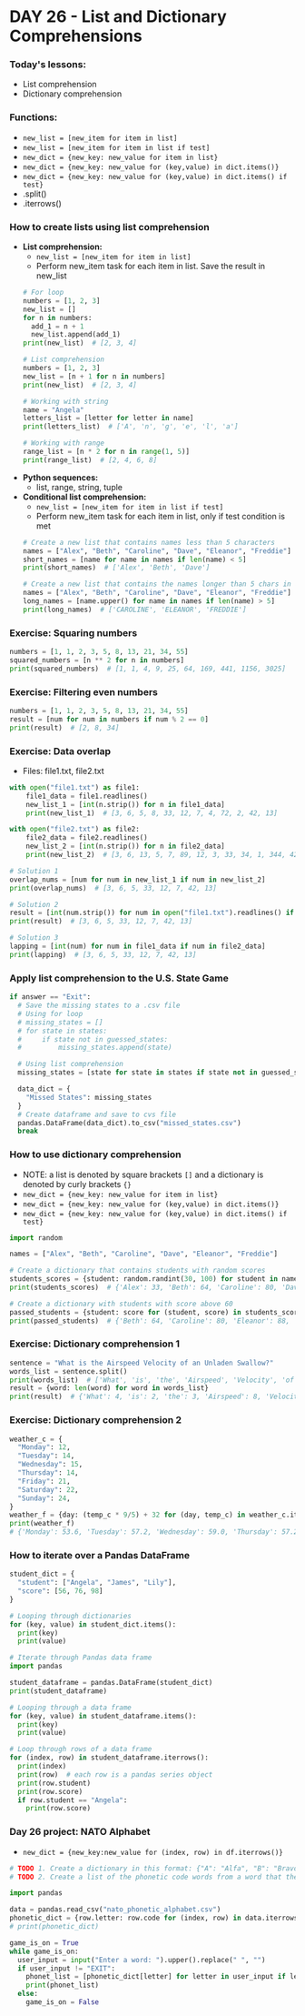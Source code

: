 # DAY 26 - List and Dictionary Comprehensions

### Today's lessons:
- List comprehension
- Dictionary comprehension 

### Functions:
- `new_list = [new_item for item in list]`
- `new_list = [new_item for item in list if test]`
- `new_dict = {new_key: new_value for item in list}`
- `new_dict = {new_key: new_value for (key,value) in dict.items()}`
- `new_dict = {new_key: new_value for (key,value) in dict.items() if test}`
- .split()
- .iterrows()

### How to create lists using list comprehension
- **List comprehension:**
  - `new_list = [new_item for item in list]`
  - Perform new_item task for each item in list. Save the result in new_list
  ```py
  # For loop
  numbers = [1, 2, 3]
  new_list = []
  for n in numbers:
    add_1 = n + 1
    new_list.append(add_1)
  print(new_list)  # [2, 3, 4]

  # List comprehension
  numbers = [1, 2, 3]
  new_list = [n + 1 for n in numbers]
  print(new_list)  # [2, 3, 4]

  # Working with string
  name = "Angela"
  letters_list = [letter for letter in name]
  print(letters_list)  # ['A', 'n', 'g', 'e', 'l', 'a']

  # Working with range
  range_list = [n * 2 for n in range(1, 5)]
  print(range_list)  # [2, 4, 6, 8]
  ```
- **Python sequences:** 
  - list, range, string, tuple
- **Conditional list comprehension:**
  - `new_list = [new_item for item in list if test]`
  - Perform new_item task for each item in list, only if test condition is met
  ```py
  # Create a new list that contains names less than 5 characters
  names = ["Alex", "Beth", "Caroline", "Dave", "Eleanor", "Freddie"]
  short_names = [name for name in names if len(name) < 5]
  print(short_names)  # ['Alex', 'Beth', 'Dave']

  # Create a new list that contains the names longer than 5 chars in all caps
  names = ["Alex", "Beth", "Caroline", "Dave", "Eleanor", "Freddie"]
  long_names = [name.upper() for name in names if len(name) > 5]
  print(long_names)  # ['CAROLINE', 'ELEANOR', 'FREDDIE']
  ```

### Exercise: Squaring numbers
```py
numbers = [1, 1, 2, 3, 5, 8, 13, 21, 34, 55]
squared_numbers = [n ** 2 for n in numbers]
print(squared_numbers)  # [1, 1, 4, 9, 25, 64, 169, 441, 1156, 3025]
```

### Exercise: Filtering even numbers
```py
numbers = [1, 1, 2, 3, 5, 8, 13, 21, 34, 55]
result = [num for num in numbers if num % 2 == 0]
print(result)  # [2, 8, 34]
```

### Exercise: Data overlap
- Files: file1.txt, file2.txt
```py
with open("file1.txt") as file1:
	file1_data = file1.readlines()
	new_list_1 = [int(n.strip()) for n in file1_data]
	print(new_list_1)  # [3, 6, 5, 8, 33, 12, 7, 4, 72, 2, 42, 13]

with open("file2.txt") as file2:
	file2_data = file2.readlines()
	new_list_2 = [int(n.strip()) for n in file2_data]
	print(new_list_2)  # [3, 6, 13, 5, 7, 89, 12, 3, 33, 34, 1, 344, 42]

# Solution 1
overlap_nums = [num for num in new_list_1 if num in new_list_2]
print(overlap_nums)  # [3, 6, 5, 33, 12, 7, 42, 13]

# Solution 2
result = [int(num.strip()) for num in open("file1.txt").readlines() if num in open("file2.txt").readlines()]
print(result)  # [3, 6, 5, 33, 12, 7, 42, 13]

# Solution 3
lapping = [int(num) for num in file1_data if num in file2_data]
print(lapping)  # [3, 6, 5, 33, 12, 7, 42, 13]
```

### Apply list comprehension to the U.S. State Game
```py
if answer == "Exit":
  # Save the missing states to a .csv file
  # Using for loop
  # missing_states = []
  # for state in states:
  # 	if state not in guessed_states:
  # 		missing_states.append(state)

  # Using list comprehension
  missing_states = [state for state in states if state not in guessed_states]

  data_dict = {
    "Missed States": missing_states
  }
  # Create dataframe and save to cvs file
  pandas.DataFrame(data_dict).to_csv("missed_states.csv")
  break
```

### How to use dictionary comprehension
- NOTE: a list is denoted by square brackets `[]` and a dictionary is denoted by curly brackets `{}`
- `new_dict = {new_key: new_value for item in list}`
- `new_dict = {new_key: new_value for (key,value) in dict.items()}`
- `new_dict = {new_key: new_value for (key,value) in dict.items() if test}`
```py
import random

names = ["Alex", "Beth", "Caroline", "Dave", "Eleanor", "Freddie"]

# Create a dictionary that contains students with random scores
students_scores = {student: random.randint(30, 100) for student in names}
print(students_scores)  # {'Alex': 33, 'Beth': 64, 'Caroline': 80, 'Dave': 30, 'Eleanor': 88, 'Freddie': 88}

# Create a dictionary with students with score above 60
passed_students = {student: score for (student, score) in students_scores.items() if score >= 60}
print(passed_students)  # {'Beth': 64, 'Caroline': 80, 'Eleanor': 88, 'Freddie': 88}
```

### Exercise: Dictionary comprehension 1
```py
sentence = "What is the Airspeed Velocity of an Unladen Swallow?"
words_list = sentence.split()
print(words_list)  # ['What', 'is', 'the', 'Airspeed', 'Velocity', 'of', 'an', 'Unladen', 'Swallow?']
result = {word: len(word) for word in words_list}
print(result)  # {'What': 4, 'is': 2, 'the': 3, 'Airspeed': 8, 'Velocity': 8, 'of': 2, 'an': 2, 'Unladen': 7, 'Swallow?': 8}
```

### Exercise: Dictionary comprehension 2
```py
weather_c = {
  "Monday": 12,
  "Tuesday": 14,
  "Wednesday": 15,
  "Thursday": 14,
  "Friday": 21,
  "Saturday": 22,
  "Sunday": 24,
}
weather_f = {day: (temp_c * 9/5) + 32 for (day, temp_c) in weather_c.items()}
print(weather_f)
# {'Monday': 53.6, 'Tuesday': 57.2, 'Wednesday': 59.0, 'Thursday': 57.2, 'Friday': 69.8, 'Saturday': 71.6, 'Sunday': 75.2}
```

### How to iterate over a Pandas DataFrame
```py
student_dict = {
  "student": ["Angela", "James", "Lily"],
  "score": [56, 76, 98]
}

# Looping through dictionaries
for (key, value) in student_dict.items():
  print(key)
  print(value)

# Iterate through Pandas data frame
import pandas

student_dataframe = pandas.DataFrame(student_dict)
print(student_dataframe)

# Looping through a data frame
for (key, value) in student_dataframe.items():
  print(key)
  print(value)

# Loop through rows of a data frame
for (index, row) in student_dataframe.iterrows():
  print(index)
  print(row)  # each row is a pandas series object
  print(row.student)
  print(row.score)
  if row.student == "Angela":
    print(row.score)
```

### Day 26 project: NATO Alphabet
- `new_dict = {new_key:new_value for (index, row) in df.iterrows()}`
```py
# TODO 1. Create a dictionary in this format: {"A": "Alfa", "B": "Bravo"}
# TODO 2. Create a list of the phonetic code words from a word that the user inputs.

import pandas

data = pandas.read_csv("nato_phonetic_alphabet.csv")
phonetic_dict = {row.letter: row.code for (index, row) in data.iterrows()}
# print(phonetic_dict)

game_is_on = True
while game_is_on:
  user_input = input("Enter a word: ").upper().replace(" ", "")
  if user_input != "EXIT":
    phonet_list = [phonetic_dict[letter] for letter in user_input if letter in phonetic_dict.keys()]
    print(phonet_list)
  else:
    game_is_on = False
```